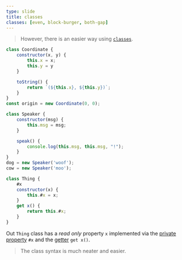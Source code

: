 ```yaml
---
type: slide
title: classes
classes: [even, block-burger, both-gap]
---
```


> However, there is an easier way using [`classes`].

```js
class Coordinate {
    constructor(x, y) {
        this.x = x;
        this.y = y
    }

    toString() {
        return `(${this.x}, ${this.y})`;
    }
}
const origin = new Coordinate(0, 0);
```

```js
class Speaker {
    constructor(msg) {
        this.msg = msg;
    }

    speak() {
        console.log(this.msg, this.msg, "!");
    }
}
dog = new Speaker('woof');
cow = new Speaker('moo');
```

```js
class Thing {
    #x
    constructor(x) {
        this.#x = x;
    }
    get x() {
        return this.#x;
    }
}
```

Out `Thing` class has a *read only* property `x` implemented via the [private property] `#x` and the [getter] `get x()`.

> The class syntax is much neater and easier.

[`classes`]: https://developer.mozilla.org/en-US/docs/Web/JavaScript/Reference/Classes
[private property]: https://developer.mozilla.org/en-US/docs/Web/JavaScript/Reference/Classes/Private_properties
[getter]: https://developer.mozilla.org/en-US/docs/Web/JavaScript/Reference/Functions/get